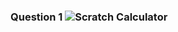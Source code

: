 ### Question 1 ![Scratch Calculator](https://github.com/layyana-junaid/PFFall23/assets/142867946/eab24f17-d85b-4f80-91d2-fec0a77447f9)


